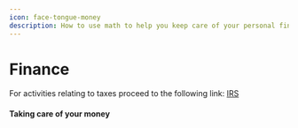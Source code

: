 ```yaml
---
icon: face-tongue-money
description: How to use math to help you keep care of your personal finance.
---
```


# Finance

For activities relating to taxes proceed to the following link: [IRS](https://apps.irs.gov/app/understandingTaxes/student/activities.jsp)

#### Taking care of your money


